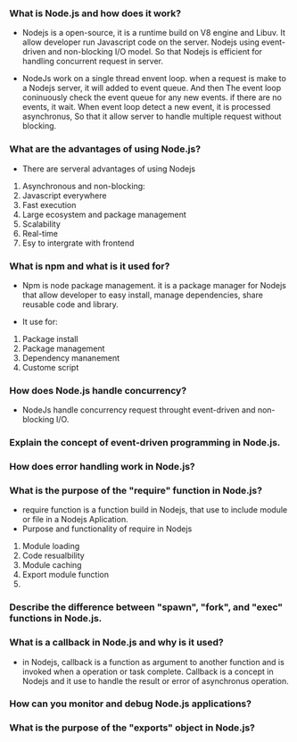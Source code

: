 ### What is Node.js and how does it work?
- Nodejs is a open-source, it is a runtime build on V8 engine and Libuv. It allow developer run Javascript code on the server. Nodejs using event-driven and non-blocking I/O model. So that Nodejs is efficient for handling concurrent request in server.

- NodeJs work on a single thread envent loop. when a request is make to a Nodejs server, it will added to event queue. And then The event loop coninuously check the event queue for any new events. if there are no events, it wait. When event loop detect a new event, it is processed asynchronus, So that it allow server to handle multiple request without blocking.

### What are the advantages of using Node.js?
- There are serveral advantages of using Nodejs
1. Asynchronous and non-blocking:
2. Javascript everywhere
3. Fast execution
4. Large ecosystem and package management
5. Scalability
6. Real-time
7. Esy to intergrate with frontend

### What is npm and what is it used for?
- Npm is node package management. it is a package manager for Nodejs that allow developer to easy install, manage dependencies, share reusable code and library. 

- It use for:
1. Package install
2. Package management
3. Dependency mananement
4. Custome script

### How does Node.js handle concurrency?
- NodeJs handle concurrency request throught event-driven and non-blocking I/O.

### Explain the concept of event-driven programming in Node.js.


### How does error handling work in Node.js?


### What is the purpose of the "require" function in Node.js?
- require function is a function build in Nodejs, that use to include module or file in a Nodejs Aplication.
- Purpose and functionality of require in Nodejs
 1. Module loading
 2. Code resualbility
 3. Module caching
 4. Export module function
 5. 

### Describe the difference between "spawn", "fork", and "exec" functions in Node.js.

### What is a callback in Node.js and why is it used?
- in Nodejs, callback is a function as argument to another function and is invoked when a operation or task complete. Callback is a concept in Nodejs and it use to handle the result or error of asynchronus operation.

### How can you monitor and debug Node.js applications?

### What is the purpose of the "exports" object in Node.js?
